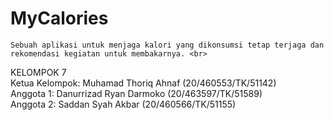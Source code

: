 # MyCalories
	Sebuah aplikasi untuk menjaga kalori yang dikonsumsi tetap terjaga dan rekomendasi kegiatan untuk membakarnya. <br>
KELOMPOK 7 <br>
Ketua Kelompok: Muhamad Thoriq Ahnaf (20/460553/TK/51142) <br>
Anggota 1: Danurrizad Ryan Darmoko (20/463597/TK/51589) <br>
Anggota 2: Saddan Syah Akbar (20/460566/TK/51155) 


